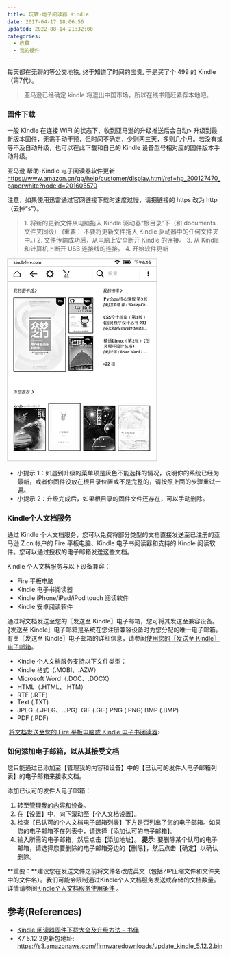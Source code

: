 ```yaml
---
title: 玩转-电子阅读器 Kindle
date: 2017-04-17 18:06:56
updated: 2022-08-14 21:32:00
categories:
  - 收藏
  - 我的硬件
---
```


每天都在无聊的等公交地铁, 终于知道了时间的宝贵, 于是买了个 499 的 Kindle（第7代）。

> 亚马逊已经确定 kindle 将退出中国市场，所以在线书籍赶紧存本地吧。

### 固件下载

一般 Kindle 在连接 WiFi 的状态下，收到亚马逊的升级推送后会自动> 升级到最新版本固件，无需手动干预，但时间不确定，少则两三天，多则几个月。若没有或等不及自动升级，也可以在此下载和自己的  Kindle 设备型号相对应的固件版本手动升级。

亚马逊 帮助-Kindle 电子阅读器软件更新
<https://www.amazon.cn/gp/help/customer/display.html/ref=hp_200127470_paperwhite?nodeId=201605570>

注意，如果使用迅雷通过官网链接下载时速度过慢，请把链接的 https 改为 http（去掉“s”）。

> 1\. 将新的更新文件从电脑拖入 Kindle 驱动器“根目录”下（和 documents 文件夹同级）
(重要： 不要将更新文件拖入 Kindle 驱动器中的任何文件夹中。)
> 2\. 文件传输成功后，从电脑上安全断开 Kindle 的连接。
> 3\. 从 Kindle 和计算机上断开 USB 连接线的连接。
> 4\. 开始软件更新

![操作动图](./imgs/%E7%8E%A9%E8%BD%AC-%E7%94%B5%E5%AD%90%E9%98%85%E8%AF%BB%E5%99%A8-Kindle/1662509-2397012b41520c53.gif)

* 小提示 1：如遇到升级的菜单项是灰色不能选择的情况，说明你的系统已经为最新，或者你固件没放在根目录位置或不是完整的，请按照上面的步骤重试一遍。
* 小提示 2：升级完成后，如果根目录的固件文件还存在，可以手动删除。

### Kindle个人文档服务

通过 Kindle 个人文档服务，您可以免费将部分类型的文档直接发送至已注册的亚马逊 Z.cn 帐户的 Fire 平板电脑、Kindle 电子书阅读器和支持的 Kindle 阅读软件。您可以通过授权的电子邮箱发送这些文档。

Kindle 个人文档服务与以下设备兼容：

* Fire 平板电脑
* Kindle 电子书阅读器
* Kindle iPhone/iPad/iPod touch 阅读软件
* Kindle 安卓阅读软件

通过将文档发送至您的〖发送至 Kindle〗电子邮箱，您可将其发送至兼容设备。〖发送至 Kindle〗电子邮箱是系统在您注册兼容设备时为您分配的唯一电子邮箱。有关〖发送至 Kindle〗电子邮箱的详细信息，请参阅[使用您的〖发送至 Kindle〗电子邮箱](https://www.amazon.cn/gp/help/customer/display.html?nodeId=201974220)。

* Kindle 个人文档服务支持以下文件类型：
* Kindle 格式（.MOBI、.AZW）
* Microsoft Word（.DOC、.DOCX）
* HTML（.HTML、.HTM）
* RTF (.RTF)
* Text (.TXT)
* JPEG（.JPEG、.JPG）GIF (.GIF) PNG (.PNG) BMP (.BMP)
* PDF (.PDF)

 [将文档发送至您的 Fire 平板电脑或 Kindle 电子书阅读器](https://www.amazon.cn/gp/help/customer/display.html/ref=hp_bc_nav?ie=UTF8&nodeId=201238330)›

### 如何添加电子邮箱，以从其接受文档

您只能通过已添加至【管理我的内容和设备】中的【已认可的发件人电子邮箱列表】的电子邮箱来接收文档。

添加已认可的发件人电子邮箱：

1. 转至[管理我的内容和设备](https://www.amazon.cn/manageyourkindle)。
2. 在【设置】中，向下滚动至【个人文档设置】。
3. 检查【已认可的个人文档电子邮箱列表】下方是否列出了您的电子邮箱。如果您的电子邮箱不在列表中，请选择【添加认可的电子邮箱】。
4. 输入所需的电子邮箱，然后点击【添加地址】。
  **提示:** 要删除某个认可的电子邮箱，请选择您要删除的电子邮箱旁边的【删除】，然后点击【确定】以确认删除。

**重要：**建议您在发送文件之前将文件名改成英文（包括ZIP压缩文件和文件夹中的文件名）。我们可能会限制通过Kindle个人文档服务发送或存储的文档数量。详情请参阅[Kindle个人文档服务使用条件](https://www.amazon.cn/gp/help/customer/display.html?nodeId=201124320) 。

## 参考(References)

* [Kindle 阅读器固件下载大全及升级方法 – 书伴](https://kindlefere.com/post/4.html)
* K7 5.12.2更新包地址: <https://s3.amazonaws.com/firmwaredownloads/update_kindle_5.12.2.bin>
